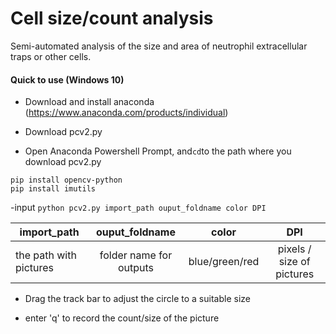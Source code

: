 # Cell size/count analysis

Semi-automated analysis of the size and area of neutrophil extracellular traps or other cells.





#### Quick to use (Windows 10)

- Download and install anaconda (https://www.anaconda.com/products/individual)

- Download pcv2.py 

- Open Anaconda Powershell Prompt, and```cd```to the path where you download pcv2.py

``` 
pip install opencv-python 
pip install imutils
```

-input ``` python pcv2.py import_path ouput_foldname color DPI ```

 | import_path      | ouput_foldname     | color     | DPI     |
| ---------- | :-----------:  | :-----------: | :-----------: |
| the path with pictures     | folder name for outputs     | blue/green/red    | pixels / size of pictures   |

- Drag the track bar to adjust the circle to a suitable size

- enter 'q' to record the count/size of the picture


